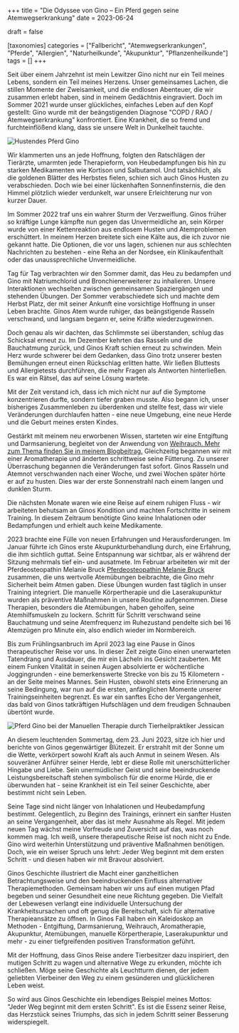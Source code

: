 +++
title = "Die Odyssee von Gino – Ein Pferd gegen seine Atemwegserkrankung"
date = 2023-06-24

draft = false

[taxonomies]
categories = ["Fallbericht", "Atemwegserkrankungen", "Pferde", "Allergien", "Naturheilkunde", "Akupunktur", "Pflanzenheilkunde"]
tags = []
+++

Seit über einem Jahrzehnt ist mein Lewitzer Gino nicht nur ein Teil meines Lebens, sondern ein Teil meines Herzens. Unser gemeinsames Lachen, die stillen Momente der Zweisamkeit, und die endlosen Abenteuer, die wir zusammen erlebt haben, sind in meinem Gedächtnis eingraviert. Doch im Sommer 2021 wurde unser glückliches, einfaches Leben auf den Kopf gestellt: Gino wurde mit der beängstigenden Diagnose "COPD / RAO / Atemwegserkrankung" konfrontiert. Eine Krankheit, die so fremd und furchteinflößend klang, dass sie unsere Welt in Dunkelheit tauchte.

<!-- more -->

<picture>
    <source media="(max-width: 319px)" srcset="https://tierheilpraxis-jessican.de/img/blog/fallbericht_gino_0_320.avif 304w" type="image/avif" sizes="95vw">
    <source media="(max-width: 319px)" srcset="https://tierheilpraxis-jessican.de/img/blog/fallbericht_gino_0_320.webp 304w" type="image/webp" sizes="95vw">
    <source media="(max-width: 319px)" srcset="https://tierheilpraxis-jessican.de/img/blog/fallbericht_gino_0_320.jpeg 304w" type="image/jpeg" sizes="95vw">
    <source media="(min-width: 320px) and (max-width: 639px)" srcset="https://tierheilpraxis-jessican.de/img/blog/fallbericht_gino_0_640.avif 608w" type="image/avif" sizes="95vw">
    <source media="(min-width: 320px) and (max-width: 639px)" srcset="https://tierheilpraxis-jessican.de/img/blog/fallbericht_gino_0_640.webp 608w" type="image/webp" sizes="95vw">
    <source media="(min-width: 320px) and (max-width: 639px)" srcset="https://tierheilpraxis-jessican.de/img/blog/fallbericht_gino_0_640.jpeg 608w" type="image/jpeg" sizes="95vw">
    <source media="(min-width: 640px) and (max-width: 767px)" srcset="https://tierheilpraxis-jessican.de/img/blog/fallbericht_gino_0_768.avif 729w" type="image/avif" sizes="95vw">
    <source media="(min-width: 640px) and (max-width: 767px)" srcset="https://tierheilpraxis-jessican.de/img/blog/fallbericht_gino_0_768.webp 729w" type="image/webp" sizes="95vw">
    <source media="(min-width: 640px) and (max-width: 767px)" srcset="https://tierheilpraxis-jessican.de/img/blog/fallbericht_gino_0_768.jpeg 729w" type="image/jpeg" sizes="95vw">
    <source media="(min-width: 768px)" srcset="https://tierheilpraxis-jessican.de/img/blog/fallbericht_gino_0_1024.avif 972w" type="image/avif" sizes="95vw">
    <source media="(min-width: 768px)" srcset="https://tierheilpraxis-jessican.de/img/blog/fallbericht_gino_0_1024.webp 972w" type="image/webp" sizes="95vw">
    <source media="(min-width: 768px)" srcset="https://tierheilpraxis-jessican.de/img/blog/fallbericht_gino_0_1024.jpeg 972w" type="image/jpeg" sizes="95vw">
    <img src="https://tierheilpraxis-jessican.de/img/blog/fallbericht_gino_0_1024.jpeg" alt="Hustendes Pferd Gino" title="Hustendes Pferd Gino" loading="lazy" sizes="95vw"   style="max-width: 100%" loading="lazy">
</picture>

Wir klammerten uns an jede Hoffnung, folgten den Ratschlägen der Tierärzte, umarmten jede Therapieform, von Heubedampfungen bis hin zu starken Medikamenten wie Kortison und Salbutamol. Und tatsächlich, als die goldenen Blätter des Herbstes fielen, schien sich auch Ginos Husten zu verabschieden. Doch wie bei einer lückenhaften Sonnenfinsternis, die den Himmel plötzlich wieder verdunkelt, war unsere Erleichterung nur von kurzer Dauer.

Im Sommer 2022 traf uns ein wahrer Sturm der Verzweiflung. Ginos früher so kräftige Lunge kämpfte nun gegen das Unvermeidliche an, sein Körper wurde von einer Kettenreaktion aus endlosem Husten und Atemproblemen erschüttert. In meinem Herzen breitete sich eine Kälte aus, die ich zuvor nie gekannt hatte. Die Optionen, die vor uns lagen, schienen nur aus schlechten Nachrichten zu bestehen - eine Reha an der Nordsee, ein Klinikaufenthalt oder das unaussprechliche Unvermeidliche.

Tag für Tag verbrachten wir den Sommer damit, das Heu zu bedampfen und Gino mit Natriumchlorid und Bronchienerweiterer zu inhalieren. Unsere Interaktionen wechselten zwischen gemeinsamen Spaziergängen und stehenden Übungen. Der Sommer verabschiedete sich und machte dem Herbst Platz, der mit seiner Ankunft eine vorsichtige Hoffnung in unser Leben brachte. Ginos Atem wurde ruhiger, das beängstigende Rasseln verschwand, und langsam begann er, seine Kräfte wiederzugewinnen.

Doch genau als wir dachten, das Schlimmste sei überstanden, schlug das Schicksal erneut zu. Im Dezember kehrten das Rasseln und die Bauchatmung zurück, und Ginos Kraft schien erneut zu schwinden. Mein Herz wurde schwerer bei dem Gedanken, dass Gino trotz unserer besten Bemühungen erneut einen Rückschlag erlitten hatte. Wir ließen Bluttests und Allergietests durchführen, die mehr Fragen als Antworten hinterließen. Es war ein Rätsel, das auf seine Lösung wartete.

Mit der Zeit verstand ich, dass ich mich nicht nur auf die Symptome konzentrieren durfte, sondern tiefer graben musste. Also begann ich, unser bisheriges Zusammenleben zu überdenken und stellte fest, dass wir viele Veränderungen durchlaufen hatten - eine neue Umgebung, eine neue Herde und die Geburt meines ersten Kindes.

Gestärkt mit meinem neu erworbenen Wissen, starteten wir eine Entgiftung und Darmsanierung, begleitet von der Anwendung von <a href="https://tierheilpraxis-jessican.de/pages/blog/weihrauch/" title="Blogbeitrag zum Thema Weihrauch">Weihrauch. Mehr zum Thema finden Sie in meinem Blogbeitrag.</a> Gleichzeitig begannen wir mit einer Aromatherapie und änderten schrittweise seine Fütterung. Zu unserer Überraschung begannen die Veränderungen fast sofort. Ginos Rasseln und Atemnot verschwanden nach einer Woche, und zwei Wochen später hörte er auf zu husten. Dies war der erste Sonnenstrahl nach einem langen und dunklen Sturm.

Die nächsten Monate waren wie eine Reise auf einem ruhigen Fluss - wir arbeiteten behutsam an Ginos Kondition und machten Fortschritte in seinem Training. In diesem Zeitraum benötigte Gino keine Inhalationen oder Bedampfungen und erhielt auch keine Medikamente.

2023 brachte eine Fülle von neuen Erfahrungen und Herausforderungen. Im Januar führte ich Ginos erste Akupunkturbehandlung durch, eine Erfahrung, die ihm sichtlich guttat. Seine Entspannung war sichtbar, als er während der Sitzung mehrmals tief ein- und ausatmete. Im Februar arbeiteten wir mit der Pferdeosteopathin Melanie Bruck <a href="https://www.pferdetherapie-bruck.de/" title="Pferdeosteopathin Melanie Bruck">Pferdeosteopathin Melanie Bruck</a> zusammen, die uns wertvolle Atemübungen beibrachte, die Gino mehr Sicherheit beim Atmen gaben. Diese Übungen wurden fast täglich in unser Training integriert. Die manuelle Körpertherapie und die Laserakupunktur wurden als präventive Maßnahmen in unsere Routine aufgenommen. Diese Therapien, besonders die Atemübungen, haben geholfen, seine Atemhilfsmuskeln zu lockern. Schritt für Schritt verschwand seine Bauchatmung und seine Atemfrequenz im Ruhezustand pendelte sich bei 16 Atemzügen pro Minute ein, also endlich wieder im Normbereich. 

Bis zum Frühlingsanbruch im April 2023 lag eine Pause in Ginos therapeutischer Reise vor uns. In dieser Zeit zeigte Gino einen unerwarteten Tatendrang und Ausdauer, die mir ein Lächeln ins Gesicht zauberten. Mit einem Funken Vitalität in seinen Augen absolvierte er wöchentliche Joggingrunden - eine bemerkenswerte Strecke von bis zu 15 Kilometern - an der Seite meines Mannes. Sein Husten, obwohl stets eine Erinnerung an seine Bedingung, war nun auf die ersten, anfänglichen Momente unserer Trainingseinheiten begrenzt. Es war ein sanftes Echo der Vergangenheit, das bald von Ginos tatkräftigen Hufschlägen und dem freudigen Schnauben übertönt wurde.

<picture>
    <source media="(max-width: 319px)" srcset="https://tierheilpraxis-jessican.de/img/blog/fallbericht_gino_1_320.avif 304w" type="image/avif" sizes="95vw">
    <source media="(max-width: 319px)" srcset="https://tierheilpraxis-jessican.de/img/blog/fallbericht_gino_1_320.webp 304w" type="image/webp" sizes="95vw">
    <source media="(max-width: 319px)" srcset="https://tierheilpraxis-jessican.de/img/blog/fallbericht_gino_1_320.jpeg 304w" type="image/jpeg" sizes="95vw">
    <source media="(min-width: 320px) and (max-width: 639px)" srcset="https://tierheilpraxis-jessican.de/img/blog/fallbericht_gino_1_640.avif 608w" type="image/avif" sizes="95vw">
    <source media="(min-width: 320px) and (max-width: 639px)" srcset="https://tierheilpraxis-jessican.de/img/blog/fallbericht_gino_1_640.webp 608w" type="image/webp" sizes="95vw">
    <source media="(min-width: 320px) and (max-width: 639px)" srcset="https://tierheilpraxis-jessican.de/img/blog/fallbericht_gino_1_640.jpeg 608w" type="image/jpeg" sizes="95vw">
    <source media="(min-width: 640px) and (max-width: 767px)" srcset="https://tierheilpraxis-jessican.de/img/blog/fallbericht_gino_1_768.avif 729w" type="image/avif" sizes="95vw">
    <source media="(min-width: 640px) and (max-width: 767px)" srcset="https://tierheilpraxis-jessican.de/img/blog/fallbericht_gino_1_768.webp 729w" type="image/webp" sizes="95vw">
    <source media="(min-width: 640px) and (max-width: 767px)" srcset="https://tierheilpraxis-jessican.de/img/blog/fallbericht_gino_1_768.jpeg 729w" type="image/jpeg" sizes="95vw">
    <source media="(min-width: 768px)" srcset="https://tierheilpraxis-jessican.de/img/blog/fallbericht_gino_1_1024.avif 972w" type="image/avif" sizes="95vw">
    <source media="(min-width: 768px)" srcset="https://tierheilpraxis-jessican.de/img/blog/fallbericht_gino_1_1024.webp 972w" type="image/webp" sizes="95vw">
    <source media="(min-width: 768px)" srcset="https://tierheilpraxis-jessican.de/img/blog/fallbericht_gino_1_1024.jpeg 972w" type="image/jpeg" sizes="95vw">
    <img src="https://tierheilpraxis-jessican.de/img/blog/fallbericht_gino_1_1024.jpeg" alt="Pferd Gino bei der Manuellen Therapie durch Tierheilpraktiker Jessican" title="Pferd Gino bei der Manuellen Therapie durch Tierheilpraktiker Jessican" loading="lazy" sizes="95vw"   style="max-width: 100%" loading="lazy">
</picture>


An diesem leuchtenden Sommertag, dem 23. Juni 2023, sitze ich hier und berichte von Ginos gegenwärtiger Blütezeit. Er erstrahlt mit der Sonne um die Wette, verkörpert sowohl Kraft als auch Anmut in seinem Wesen. Als souveräner Anführer seiner Herde, lebt er diese Rolle mit unerschütterlicher Hingabe und Liebe. Sein unermüdlicher Geist und seine beeindruckende Leistungsbereitschaft stehen symbolisch für die enorme Hürde, die er überwunden hat - seine Krankheit ist ein Teil seiner Geschichte, aber bestimmt nicht sein Leben.

Seine Tage sind nicht länger von Inhalationen und Heubedampfung bestimmt. Gelegentlich, zu Beginn des Trainings, erinnert ein sanfter Husten an seine Vergangenheit, aber das ist mehr Ausnahme als Regel. Mit jedem neuen Tag wächst meine Vorfreude und Zuversicht auf das, was noch kommen mag. Ich weiß, unsere therapeutische Reise ist noch nicht zu Ende. Gino wird weiterhin Unterstützung und präventive Maßnahmen benötigen. Doch, wie ein weiser Spruch uns lehrt: Jeder Weg beginnt mit dem ersten Schritt - und diesen haben wir mit Bravour absolviert.

Ginos Geschichte illustriert die Macht einer ganzheitlichen Betrachtungsweise und den beeindruckenden Einfluss alternativer Therapiemethoden. Gemeinsam haben wir uns auf einen mutigen Pfad begeben und seiner Gesundheit eine neue Richtung gegeben. Die Vielfalt der Lebewesen verlangt eine individuelle Untersuchung der Krankheitsursachen und oft genug die Bereitschaft, sich für alternative Therapieansätze zu öffnen. In Ginos Fall haben ein Kaleidoskop an Methoden - Entgiftung, Darmsanierung, Weihrauch, Aromatherapie, Akupunktur, Atemübungen, manuelle Körpertherapie, Laserakupunktur und mehr - zu einer tiefgreifenden positiven Transformation geführt.

Mit der Hoffnung, dass Ginos Reise andere Tierbesitzer dazu inspiriert, den mutigen Schritt zu wagen und alternative Wege zu erkunden, möchte ich schließen. Möge seine Geschichte als Leuchtturm dienen, der jedem geliebten Vierbeiner den Weg zu einem gesünderen und glücklicheren Leben weist.

So wird aus Ginos Geschichte ein lebendiges Beispiel meines Mottos: "Jeder Weg beginnt mit dem ersten Schritt". Es ist die Essenz seiner Reise, das Herzstück seines Triumphs, das sich in jedem Schritt seiner Besserung widerspiegelt.